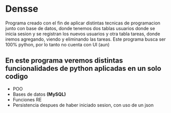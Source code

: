 # Densse
Programa creado con el fin de aplicar distintas tecnicas de programacion junto con base de datos, donde tenemos dos tablas usuarios donde se inicia sesion y se registran los nuevos usuarios y otra tabla tareas, donde iremos agregando, viendo y eliminando las tareas. Este programa busca ser 100% python, por lo tanto no cuenta con UI (aun) 
 
## En este programa veremos distintas funcionalidades de python aplicadas en un solo codigo
* POO
* Bases de datos **(MySQL)**
* Funciones RE
* Persistencia despues de haber iniciado sesion, con uso de un json

